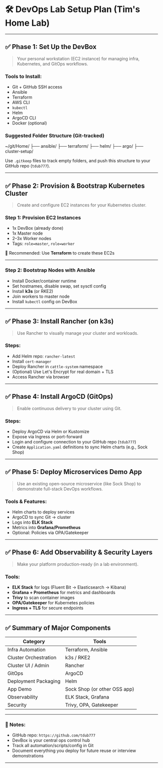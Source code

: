 # 🛠️ DevOps Lab Setup Plan (Tim's Home Lab)

---

## ✅ Phase 1: Set Up the DevBox

> Your personal workstation (EC2 instance) for managing infra, Kubernetes, and GitOps workflows.

### Tools to Install:
- Git + GitHub SSH access
- Ansible
- Terraform
- AWS CLI
- `kubectl`
- Helm
- ArgoCD CLI
- Docker (optional)

### Suggested Folder Structure (Git-tracked)

~/git/Home/
├── ansible/
├── terraform/
├── helm/
├── argo/
├── cluster-setup/

Use `.gitkeep` files to track empty folders, and push this structure to your GitHub repo (`tdub777`).

---

## ✅ Phase 2: Provision & Bootstrap Kubernetes Cluster

> Create and configure EC2 instances for your Kubernetes cluster.

### Step 1: Provision EC2 Instances
- 1x DevBox (already done)
- 1x Master node
- 2–3x Worker nodes
- Tags: `role=master`, `role=worker`

🧰 Recommended: Use **Terraform** to create these EC2s

---

### Step 2: Bootstrap Nodes with Ansible
- Install Docker/container runtime
- Set hostnames, disable swap, set sysctl config
- Install **k3s** (or RKE2)
- Join workers to master node
- Install `kubectl` config on DevBox

---

## ✅ Phase 3: Install Rancher (on k3s)

> Use Rancher to visually manage your cluster and workloads.

### Steps:
- Add Helm repo: `rancher-latest`
- Install `cert-manager`
- Deploy Rancher in `cattle-system` namespace
- (Optional) Use Let's Encrypt for real domain + TLS
- Access Rancher via browser

---

## ✅ Phase 4: Install ArgoCD (GitOps)

> Enable continuous delivery to your cluster using Git.

### Steps:
- Deploy ArgoCD via Helm or Kustomize
- Expose via Ingress or port-forward
- Login and configure connection to your GitHub repo (`tdub777`)
- Create `Application.yaml` definitions to sync Helm charts (e.g., Sock Shop)

---

## ✅ Phase 5: Deploy Microservices Demo App

> Use an existing open-source microservice (like Sock Shop) to demonstrate full-stack DevOps workflows.

### Tools & Features:
- Helm charts to deploy services
- ArgoCD to sync Git → cluster
- Logs into **ELK Stack**
- Metrics into **Grafana/Prometheus**
- Optional: Policies via OPA/Gatekeeper

---

## ✅ Phase 6: Add Observability & Security Layers

> Make your platform production-ready (in a lab environment).

### Tools:
- **ELK Stack** for logs (Fluent Bit → Elasticsearch → Kibana)
- **Grafana + Prometheus** for metrics and dashboards
- **Trivy** to scan container images
- **OPA/Gatekeeper** for Kubernetes policies
- **Ingress + TLS** for secure endpoints

---

## ✅ Summary of Major Components

| Category                  | Tools                            |
|---------------------------|----------------------------------|
| Infra Automation          | Terraform, Ansible               |
| Cluster Orchestration     | k3s / RKE2                       |
| Cluster UI / Admin        | Rancher                          |
| GitOps                    | ArgoCD                           |
| Deployment Packaging      | Helm                             |
| App Demo                  | Sock Shop (or other OSS app)     |
| Observability             | ELK Stack, Grafana               |
| Security                  | Trivy, OPA, Gatekeeper           |

---

### 📝 Notes:
- GitHub repo: `https://github.com/tdub777`
- DevBox is your central ops control hub
- Track all automation/scripts/config in Git
- Document everything you deploy for future reuse or interview demonstrations

---
